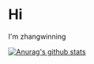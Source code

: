 
# Hi

I'm zhangwinning

[![Anurag's github stats](https://github-readme-stats.vercel.app/api?username=zhangwinning)](https://github.com/anuraghazra/github-readme-stats)
